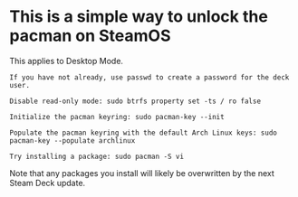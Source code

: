 # This is a simple way to unlock the pacman on SteamOS

This applies to Desktop Mode.

    If you have not already, use passwd to create a password for the deck user.

    Disable read-only mode: sudo btrfs property set -ts / ro false

    Initialize the pacman keyring: sudo pacman-key --init

    Populate the pacman keyring with the default Arch Linux keys: sudo pacman-key --populate archlinux

    Try installing a package: sudo pacman -S vi

Note that any packages you install will likely be overwritten by the next Steam Deck update.
